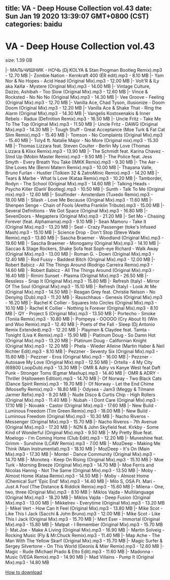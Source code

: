 
title: VA - Deep House Collection vol.43
date: Sun Jan 19 2020 13:39:07 GMT+0800 (CST)    
categories: baidu
---

# VA - Deep House Collection vol.43
size: 1.39 GB
 
 
|- МАЛЬЧИШНИК - НОЧЬ (Dj KOLYA & Stan Progman Bootleg Remix).mp3 - 12.70 MB
|- Zombie Nation  - Kernkraft 400 (ÉR édit).mp3 - 8.10 MB
|- Yam Nor & No Hopes - Acid Head (Original Mix).mp3 - 12.00 MB
|- Volt'R & ILy aka XøXø - Mystere (Original Mix).mp3 - 14.00 MB
|- Vintage Culture, Dazzo, Ashibah - Too Slow (Original Mix).mp3 - 12.60 MB
|- Vince & Rocksted - No No No (Original Mix).mp3 - 14.30 MB
|- Vee Groove - Feeling (Original Mix).mp3 - 12.70 MB
|- Vanilla Ace, Chad Tyson, illusionize - Doom Doom (Original Mix).mp3 - 12.20 MB
|- Vanilla Ace & Shake That - Ring the Alarm (Original Mix).mp3 - 14.30 MB
|- Vangelis Kostoxenakis & Inner Rebels - Radux (Definition Remix).mp3 - 16.50 MB
|- Uncle Fritz - Take Me To The Top (Original Mix).mp3 - 11.50 MB
|- Uncle Fritz  - DAWG (Original Mix).mp3 - 14.30 MB
|- Tough Stuff - Great Acceptance (Moe Turk & Fat Cat Slim Remix).mp3 - 15.40 MB
|- Tomson - No Complaints (Original Mix).mp3 - 15.40 MB
|- Toly4 ft. Natalie Major - No More (Original mix).mp3 - 15.30 MB
|- Thomas Lizzara feat. Steven Coulter - Berlin My Love (Thomas Lizzara & Klixx Remix).mp3 - 13.90 MB
|- The Schmidt feat. Karina Chavez  - Stnd Up  (Mobin Master  Remix).mp3 - 9.50 MB
|- The Police feat. Jess Smyth - Every Breath You Take (IMKK Remix).mp3 - 9.30 MB
|- The Aer - She Loves Me (Benni Matern Remix).mp3 - 10.00 MB
|- Thayana Valle, Bruno Furlan - Hustler (Tolkien 32 & ZatroMinic Remix).mp3 - 14.20 MB
|- Tears & Marbe - What Is Love (Kataa Remix).mp3 - 10.20 MB
|- Tamborder, Rodyn - The School (Original Mix).mp3 - 14.60 MB
|- Talking Heads - Psycho Killer (DanV Bootleg).mp3 - 10.50 MB
|- Sunth  - Talk To Me (Original mix).mp3 - 12.60 MB
|- Soulfinder - Amsterdam (Tuxedo Remix).mp3 - 18.00 MB
|- Sllash  - Love Me Because (Original Mix).mp3 - 11.60 MB
|- Shenpen Senge - Chain of Fools  (Aretha Franklin Tribute).mp3 - 15.00 MB
|- Several Definitions - We Got Space (Original Mix).mp3 - 16.80 MB
|- SevenDoors - Megaptera (Original Mix).mp3 - 21.20 MB
|- Set Mo - Chasing Forever (feat. Alphamama).mp3 - 9.10 MB
|- Sean Mamoru  - Take It (Original Mix).mp3 - 13.20 MB
|- Seal - Crazy Passenger (toke's Infused Mash).mp3 - 15.10 MB
|- Science Drop - Don't Stop (Steve Wade Remix).mp3 - 13.80 MB
|- Sascha Braemer - Woodland (Original Mix).mp3 - 19.60 MB
|- Sascha Braemer - Monogamy (Original Mix).mp3 - 14.10 MB
|- Saccao & Stage Rockers, Shake Sofa feat Soph-eye Richard - Walk Away (Original Mix).mp3 - 13.00 MB
|- Roman G. -  Down (Original Mix).mp3 - 12.40 MB
|- Rod Fussy - Baddest Bitch (Original Mix).mp3 - 12.00 MB
|- Robert Babicz - All The Things Around (Rodrigo Carreira Remix).mp3 - 14.60 MB
|- Robert Babicz - All The Things Around (Original Mix).mp3 - 16.40 MB
|- Rimini Sunset - Plasma (Original Mix).mp3 - 26.50 MB
|- Ressless - Snap It (Original Mix).mp3 - 15.80 MB
|- Refresh (Italy) - Mirror Of The Soul (Original Mix).mp3 - 15.10 MB
|- Refresh (Italy) - Look At Me (Original Mix).mp3 - 14.50 MB
|- Reagan Grey feat. Christie Nelson - No Denying (Dub).mp3 - 11.20 MB
|- Rauschhaus - Genesis (Original Mix).mp3 - 16.20 MB
|- Rachel K Collier - Squares Into Circles (Original Mix).mp3 - 10.10 MB
|- Rachel K Collier - Nothing Is Forever (Original Mix).mp3 - 8.10 MB
|- QY - Project 5 (Original Mix).mp3 - 13.50 MB
|- Portecho - Smoke (Toniia Remix).mp3 - 10.80 MB
|- Pompeya - OOOOO (Cry About It) (Win and Woo Remix).mp3 - 12.40 MB
|- Poets of the Fall - Sleep (Dj Antonio Remix Extended).mp3 - 12.20 MB
|- Playmen & Claydee feat. Tamta  - Tonight (Liva K Remix).mp3 - 15.90 MB
|- Platinum Doug - So Damn Hot (Original Mix).mp3 - 13.20 MB
|- Platinum Doug - Californian Knight (Original Mix).mp3 - 12.20 MB
|- Phela - Wieder Alleine (Martin Haber & Neil Richter Edit).mp3 - 8.10 MB
|- Pezzner - Seventy Six (Original Mix).mp3 - 15.80 MB
|- Pezzner - Eros (Original Mix).mp3 - 16.00 MB
|- Pezzner - Autosave My Love (Original Mix).mp3 - 12.50 MB
|- Ortella - 4 My City (69800 LoopDub).mp3 - 13.30 MB
|- OMR & Adry vs Kanye West feat Daft Punk - Stronger Toms (Egmar Mashup).mp3 - 14.40 MB
|- OMR & ADRY - Thriller  (Halloween Edition).mp3 - 14.70 MB
|- Of Norway - Two Black Cats (Dance Spirit Remix).mp3 - 19.70 MB
|- Of Norway - Let the End Chime (Moosefly Remix).mp3 - 18.80 MB
|- Odysea - Jam3 (Meggy & Tilmann Jarmer Refix).mp3 - 9.20 MB
|- Nude Disco & Curtis Chip - High Rollers (Original Mix).mp3 - 11.40 MB
|- Nubah - I Dont Care (Original Mix).mp3 - 17.10 MB
|- Novakk - Castor (Original Mix).mp3 - 17.60 MB
|- New Build - Luminous Freedom (Tim Green Remix).mp3 - 18.00 MB
|- New Build - Luminous Freedom (Original Mix).mp3 - 10.30 MB
|- Nacho Riveros - Messenger (Original Mix).mp3 - 15.70 MB
|- Nacho Riveros - 7th Avenue (Original Mix).mp3 - 17.20 MB
|- N2N & John Skyfield feat. Kirkby - Some Kind of Wonderful (Original Mix).mp3 - 9.50 MB
|- My Pretty Blue feat. Moelogo - I'm Coming Home (Club Edit).mp3 - 12.20 MB
|- Muneshine feat. Grimm - Sunshine (LCAW Remix).mp3 - 7.00 MB
|- MozDeep - Making Me Think (Main Instrumental).mp3 - 18.10 MB
|- MozDeep - It's On (Main Mix).mp3 - 17.30 MB
|- Montel - Dance Community (Original Mix).mp3 - 14.70 MB
|- Monoteq - Keep On Rising (Original Mix).mp3 - 15.10 MB
|- Moe Turk - Morning Breeze (Original Mix).mp3 - 14.70 MB
|- Moe Ferris and Nicolas Hannig - Not The Same (Original Mix).mp3 - 13.50 MB
|- Moby - Almost Home (Kataa Remix).mp3 - 14.50 MB
|- Moby - Almost Home (Chemical Surf 'Epic End' Mix).mp3 - 14.40 MB
|- Milo S, OSA Ft. Mari  - Just A Fool (The Distance & Riddick Remix).mp3 - 15.60 MB
|- Milena - One, two, three (Original Mix).mp3 - 8.10 MB
|- Miklos Vajda - Multilanguage (Original Mix).mp3 - 18.20 MB
|- Miklos Vajda - Deep Fusion (Original Mix).mp3 - 13.00 MB
|- Mikkelrev - Everytime (Original Mix).mp3 - 13.20 MB
|- Mikel Vert  - How Can It Feel (Original Mix).mp3 - 13.80 MB
|- Mike Scot - Like This I Jack (Sacchi & John Bruno).mp3 - 12.00 MB
|- Mike Scot - Like This I Jack (Original Mix).mp3 - 15.70 MB
|- Mert Eser - Immortal (Original Mix).mp3 - 15.80 MB
|- Matpat - I Remember (Original Mix).mp3 - 15.70 MB
|- Mat.Joe - Make A Living (Original Mix).mp3 - 16.90 MB
|- Martin Solveig - Rocking Music (Fly & Mr.Chuck Remix).mp3 - 11.40 MB
|- Map Ache - The Man With The Yellow Skarf (Original Mix).mp3 - 15.70 MB
|- Magic Surfer & Sergey Silvertone - On This World (Geonis & Mier Remix).mp3 - 12.60 MB
|- Magic - Rude (Michael Prado & Etto Edit).mp3 - 11.60 MB
|- Madonna - Music (VEGA Remix).mp3 - 14.90 MB
|- Mad Villains - Pump It (Original Mix).mp3 - 14.80 MB

[How to download](https://bpcam.bemobtrk.com/go/2ceec3aa-1ca2-46d6-b9ff-aaa5c184517c?jno=3820)